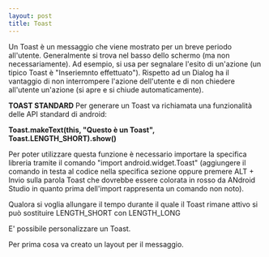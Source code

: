 ```yaml
---
layout: post
title: Toast
---
```


Un Toast è un messaggio che viene mostrato per un breve periodo all'utente. Generalmente si trova nel basso dello schermo (ma non necessariamente).
Ad esempio, si usa per segnalare l'esito di un'azione (un tipico Toast è "Inseriemnto effettuato"). 
Rispetto ad un Dialog ha il vantaggio di non interrompere l'azione dell'utente e di non chiedere all'utente un'azione (si apre e si chiude automaticamente).

<b>TOAST STANDARD</b>
Per generare un Toast va richiamata una funzionalità delle API standard di android:

<b>Toast.makeText(this, "Questo è un Toast", Toast.LENGTH_SHORT).show() </b>

Per poter utilizzare questa funzione è necessario importare la specifica libreria tramite il comando "import android.widget.Toast" (aggiungere il comando in testa al codice nella specifica sezione oppure premere ALT + Invio sulla parola Toast che dovrebbe essere colorata in rosso da ANdroid Studio in quanto prima dell'import rappresenta un comando non noto).

Qualora si voglia allungare il tempo durante il quale il Toast rimane attivo si può sostituire LENGTH_SHORT con LENGTH_LONG

<TOAST PERSONALIZZATO>
E' possibile personalizzare un Toast.

Per prima cosa va creato un layout per il messaggio.
